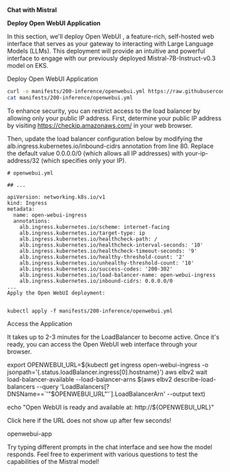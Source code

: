 ****Chat with Mistral****



**Deploy Open WebUI Application**

In this section, we'll deploy Open WebUI , a feature-rich, self-hosted web interface that serves as your gateway to interacting with Large Language Models (LLMs). This deployment will provide an intuitive and powerful interface to engage with our previously deployed Mistral-7B-Instruct-v0.3 model on EKS.

Deploy Open WebUI Application

``` bash
curl -o manifests/200-inference/openwebui.yml https://raw.githubusercontent.com/aws-samples/sample-genai-on-eks/refs/tags/v1.0.0/manifests/200-ray/openwebui.yml
cat manifests/200-inference/openwebui.yml
```

To enhance security, you can restrict access to the load balancer by allowing only your public IP address. First, determine your public IP address by visiting https://checkip.amazonaws.com/  in your web browser.

Then, update the load balancer configuration below by modifying the alb.ingress.kubernetes.io/inbound-cidrs annotation from line 80. Replace the default value 0.0.0.0/0 (which allows all IP addresses) with your-ip-address/32 (which specifies only your IP).

```
# openwebui.yml

## ...

apiVersion: networking.k8s.io/v1
kind: Ingress
metadata:
  name: open-webui-ingress
  annotations:
    alb.ingress.kubernetes.io/scheme: internet-facing
    alb.ingress.kubernetes.io/target-type: ip
    alb.ingress.kubernetes.io/healthcheck-path: /
    alb.ingress.kubernetes.io/healthcheck-interval-seconds: '10'
    alb.ingress.kubernetes.io/healthcheck-timeout-seconds: '9'
    alb.ingress.kubernetes.io/healthy-threshold-count: '2'
    alb.ingress.kubernetes.io/unhealthy-threshold-count: '10'
    alb.ingress.kubernetes.io/success-codes: '200-302'
    alb.ingress.kubernetes.io/load-balancer-name: open-webui-ingress
    alb.ingress.kubernetes.io/inbound-cidrs: 0.0.0.0/0
...
Apply the Open WebUI deployment:


kubectl apply -f manifests/200-inference/openwebui.yml
```

Access the Application

It takes up to 2-3 minutes for the LoadBalancer to become active. Once it's ready, you can access the Open WebUI web interface through your browser.


export OPENWEBUI_URL=$(kubectl get ingress open-webui-ingress -o jsonpath='{.status.loadBalancer.ingress[0].hostname}')
aws elbv2 wait load-balancer-available --load-balancer-arns $(aws elbv2 describe-load-balancers --query 'LoadBalancers[?DNSName==`'"$OPENWEBUI_URL"'`].LoadBalancerArn' --output text)

echo "Open WebUI is ready and available at: http://${OPENWEBUI_URL}"

Click here if the URL does not show up after few seconds!

openwebui-app

Try typing different prompts in the chat interface and see how the model responds. Feel free to experiment with various questions to test the capabilities of the Mistral model!

